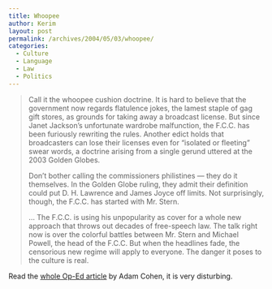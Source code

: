 ```yaml
---
title: Whoopee
author: Kerim
layout: post
permalink: /archives/2004/05/03/whoopee/
categories:
  - Culture
  - Language
  - Law
  - Politics
---
```

> Call it the whoopee cushion doctrine. It is hard to believe that the government now regards flatulence jokes, the lamest staple of gag gift stores, as grounds for taking away a broadcast license. But since Janet Jackson&#8217;s unfortunate wardrobe malfunction, the F.C.C. has been furiously rewriting the rules. Another edict holds that broadcasters can lose their licenses even for &#8220;isolated or fleeting&#8221; swear words, a doctrine arising from a single gerund uttered at the 2003 Golden Globes.
> 
> Don&#8217;t bother calling the commissioners philistines &#8212; they do it themselves. In the Golden Globe ruling, they admit their definition could put D. H. Lawrence and James Joyce off limits. Not surprisingly, though, the F.C.C. has started with Mr. Stern.
> 
> &#8230; The F.C.C. is using his unpopularity as cover for a whole new approach that throws out decades of free-speech law. The talk right now is over the colorful battles between Mr. Stern and Michael Powell, the head of the F.C.C. But when the headlines fade, the censorious new regime will apply to everyone. The danger it poses to the culture is real.

Read the <a href="http://www.nytimes.com/2004/05/03/opinion/03MON4.html?ex=1398916800&#38;en=74a2ef3a8aeaad73&#38;ei=5007&#38;partner=USERLAND" onclick="_gaq.push(['_trackEvent', 'outbound-article', 'http://www.nytimes.com/2004/05/03/opinion/03MON4.html?ex=1398916800&en=74a2ef3a8aeaad73&ei=5007&partner=USERLAND', 'whole Op-Ed article']);" >whole Op-Ed article</a> by Adam Cohen, it is very disturbing.

